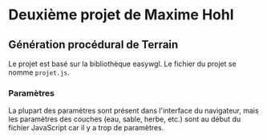 Deuxième projet de Maxime Hohl
==============================

Génération procédural de Terrain
--------------------------------
Le projet est basé sur la bibliothèque easywgl. Le fichier du projet se nomme `projet.js`.

### Paramètres
La plupart des paramètres sont présent dans l'interface du navigateur, mais les paramètres 
des couches (eau, sable, herbe, etc.) sont au début du fichier JavaScript car il y a trop
de paramètres.  
